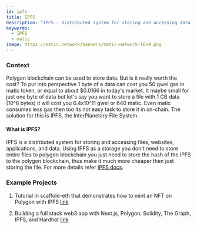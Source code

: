 ```yaml
---
id: ipfs
title: IPFS
description: "IPFS - distributed system for storing and accessing data."
keywords:
  - IPFS
  - matic
image: https://matic.network/banners/matic-network-16x9.png
---
```



### Context

Polygon blockchain can be used to store data. But is it really worth the cost? To put into perspective 1 byte of a data can cost you 50 gwei gas in matic token, or equal to about $0.0166 in today's market. It maybe small for just one byte of data but let's say you want to store a file with 1 GB data (10^6 bytes) it will cost you 6.4x10^11 gwei or 640 matic. Even matic consumes less gas then too its not easy task to store it in on-chain. The solution for this is IPFS, the InterPlanetary File System.&#x20;

#### What is IPFS?&#x20;

IPFS is a distributed system for storing and accessing files, websites, applications, and data. Using IPFS as a storage you don't need to store entire files to polygon blockchain you just need to store the hash of the IPFS to the polygon blockchain, thus make it much more cheaper then just storing the file. For more details refer [IPFS docs](https://docs.ipfs.io/). &#x20;

### Example Projects

 1)  Tutorial in scaffold-eth that demonstrates how to mint an NFT on Polygon with IPFS [link](https://github.com/scaffold-eth/scaffold-eth/tree/simple-nft-example)

 2) Building a full stack web3 app with Next.js, Polygon, Solidity, The Graph, IPFS, and Hardhat [link](https://dev.to/dabit3/the-complete-guide-to-full-stack-web3-development-4g74)
